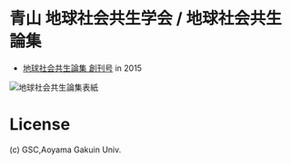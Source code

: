 # 青山 地球社会共生学会 / 地球社会共生論集
- [地球社会共生論集 創刊号](https://github.com/gsc-aoyama/GSCassociation/blob/master/%E5%9C%B0%E7%90%83%E7%A4%BE%E4%BC%9A%E5%85%B1%E7%94%9F%E8%AB%96%E9%9B%86%20%E5%89%B5%E5%88%8A%E5%8F%B7.pdf) in 2015

![地球社会共生論集表紙](https://cloud.githubusercontent.com/assets/416977/15894284/05bb03de-2dc0-11e6-8518-1b0a9ff8401d.png)

# License
(c) GSC,Aoyama Gakuin Univ.
